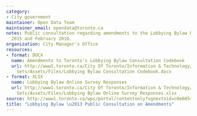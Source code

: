 ```yaml
---
category:
- City government
maintainer: Open Data Team
maintainer_email: opendata@toronto.ca
notes: Public consultation regarding amendments to the Lobbying Bylaw between November
  2015 and February 2016.
organization: City Manager's Office
resources:
- format: DOCX
  name: Amendments to Toronto's Lobbying Bylaw Consultation Codebook
  url: http://www1.toronto.ca/City Of Toronto/Information & Technology/Open Data/Data
    Sets/Assets/Files/Lobbying Bylaw Consultation Codebook.docx
- format: XLSX
  name: Lobbying Bylaw Online Survey Responses
  url: http://www1.toronto.ca/City Of Toronto/Information & Technology/Open Data/Data
    Sets/Assets/Files/Lobbying Bylaw Online Survey Responses.xlsx
source: http://www1.toronto.ca/wps/portal/contentonly?vgnextoid=c0e60541910a3510VgnVCM10000071d60f89RCRD&vgnextchannel=1a66e03bb8d1e310VgnVCM10000071d60f89RCRD
title: "Lobbying Bylaw \u2013 Public Consultation on Amendments"
---
```

